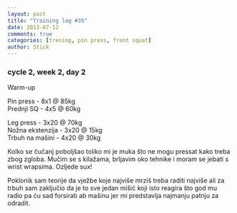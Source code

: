 ```yaml
---
layout: post
title: "Training log #35"
date: 2013-07-12
comments: true
categories: [trening, pin press, front squat]
author: Stick
---
```


### cycle 2, week 2, day 2

Warm-up  

Pin press - 8x1 @ 85kg   
Prednji SQ - 4x5 @ 60kg   

Leg press - 3x20 @ 70kg   
Nožna ekstenzija - 3x20 @ 15kg   
Trbuh na mašini - 4x20 @ 30kg   

Kolko se čučanj poboljšao toliko mi je muka što ne mogu pressat kako treba zbog zgloba. Mučim se s kilažama, brljavim oko tehnike i moram se jebati s wrist wrapsima. Ozljede sux!

Poklonik sam teorije da vježbe koje najviše mrziš treba raditi najviše ali za trbuh sam zaključio da je to sve jedan mišić koji isto reagira što god mu radio pa ću sad forsirati ab mašinu jer mi predstavlja najmanju patnju za odradit.
